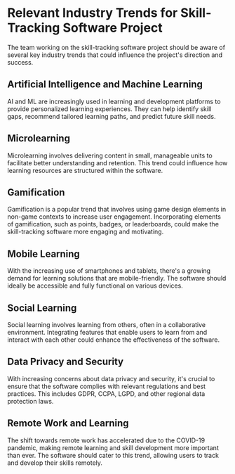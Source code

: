 # Relevant Industry Trends for Skill-Tracking Software Project

The team working on the skill-tracking software project should be aware of several key industry trends that could influence the project's direction and success.

## Artificial Intelligence and Machine Learning

AI and ML are increasingly used in learning and development platforms to provide personalized learning experiences. They can help identify skill gaps, recommend tailored learning paths, and predict future skill needs.

## Microlearning

Microlearning involves delivering content in small, manageable units to facilitate better understanding and retention. This trend could influence how learning resources are structured within the software.

## Gamification

Gamification is a popular trend that involves using game design elements in non-game contexts to increase user engagement. Incorporating elements of gamification, such as points, badges, or leaderboards, could make the skill-tracking software more engaging and motivating.

## Mobile Learning

With the increasing use of smartphones and tablets, there's a growing demand for learning solutions that are mobile-friendly. The software should ideally be accessible and fully functional on various devices.

## Social Learning

Social learning involves learning from others, often in a collaborative environment. Integrating features that enable users to learn from and interact with each other could enhance the effectiveness of the software.

## Data Privacy and Security

With increasing concerns about data privacy and security, it's crucial to ensure that the software complies with relevant regulations and best practices. This includes GDPR, CCPA, LGPD, and other regional data protection laws.

## Remote Work and Learning

The shift towards remote work has accelerated due to the COVID-19 pandemic, making remote learning and skill development more important than ever. The software should cater to this trend, allowing users to track and develop their skills remotely.
